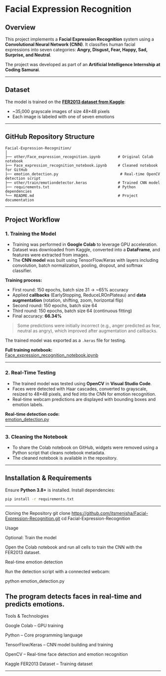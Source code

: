 # Facial Expression Recognition

## Overview

This project implements a **Facial Expression Recognition** system using a **Convolutional Neural Network (CNN)**. It classifies human facial expressions into seven categories: **Angry, Disgust, Fear, Happy, Sad, Surprise, and Neutral**.  

The project was developed as part of an **Artificial Intelligence Internship at Coding Samurai**.

---

## Dataset

The model is trained on the **[FER2013 dataset from Kaggle](https://www.kaggle.com/datasets/msambare/fer2013)**:

- ~35,000 grayscale images of size 48×48 pixels  
- Each image is labeled with one of seven emotions  

---

## GitHub Repository Structure
```
Facial-Expression-Recognition/
│
├── other/Face_expression_recognition.ipynb        # Original Colab notebook
├── Face_expression_recognition_notebook.ipynb     # Cleaned notebook for GitHub
├── emotion_detection.py                            # Real-time OpenCV detection script
├── other/train/emotiondetector.keras              # Trained CNN model
├── requirements.txt                               # Python dependencies
└── README.md                                      # Project documentation
```

---

## Project Workflow

### 1. Training the Model

- Training was performed in **Google Colab** to leverage GPU acceleration.  
- Dataset was downloaded from Kaggle, converted into a **DataFrame**, and features were extracted from images.  
- The **CNN model** was built using TensorFlow/Keras with layers including convolution, batch normalization, pooling, dropout, and softmax classifier.  

**Training process:**  
- First round: 150 epochs, batch size 31 → ~65% accuracy  
- Applied **callbacks** (EarlyStopping, ReduceLROnPlateau) and **data augmentation** (rotation, shifting, zoom, horizontal flip)  
- Second round: 150 epochs, batch size 64  
- Third round: 150 epochs, batch size 64 (continuous fitting)  
- Final accuracy: **66.34%**  

> Some predictions were initially incorrect (e.g., anger predicted as fear, neutral as angry), which improved after augmentation and callbacks.

The trained model was exported as a `.keras` file for testing.  

**Full training notebook:**  
[Face_expression_recognition_notebook.ipynb](https://github.com/itsmenisha/Facial-Expression-Recognition/blob/main/Face_expression_recognition_notebook.ipynb)  

---

### 2. Real-Time Testing

- The trained model was tested using **OpenCV** in **Visual Studio Code**.  
- Faces were detected with Haar cascades, converted to grayscale, resized to 48×48 pixels, and fed into the CNN for emotion recognition.  
- Real-time webcam predictions are displayed with bounding boxes and emotion labels.  

**Real-time detection code:**  
[emotion_detection.py](https://github.com/itsmenisha/Facial-Expression-Recognition/blob/main/emotion_detection.py)  

---

### 3. Cleaning the Notebook

- To share the Colab notebook on GitHub, widgets were removed using a Python script that cleans notebook metadata.  
- The cleaned notebook is available in the repository.

---

## Installation & Requirements

Ensure **Python 3.8+** is installed. Install dependencies:

```bash
pip install -r requirements.txt
```
---


Cloning the Repository
git clone https://github.com/itsmenisha/Facial-Expression-Recognition.git
cd Facial-Expression-Recognition

Usage

Optional: Train the model

Open the Colab notebook and run all cells to train the CNN with the FER2013 dataset.

Real-time emotion detection

Run the detection script with a connected webcam:

python emotion_detection.py


The program detects faces in real-time and predicts emotions.
---

Tools & Technologies

Google Colab – GPU training

Python – Core programming language

TensorFlow/Keras – CNN model building and training

OpenCV – Real-time face detection and emotion recognition

Kaggle FER2013 Dataset – Training dataset

---
